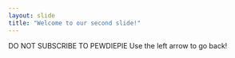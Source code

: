 ```yaml
---
layout: slide
title: "Welcome to our second slide!"
---
```

DO NOT SUBSCRIBE TO PEWDIEPIE
Use the left arrow to go back!
